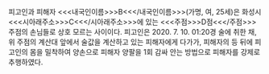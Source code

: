 피고인과 피해자 <<<내국인이름>>>B<<</내국인이름>>>(가명, 여, 25세)은 화성시 <<<시아래주소>>>C<<</시아래주소>>>에 있는 <<<주점>>>D점<<</주점>>> 주점의 손님들로 상호 모르는 사이이다.
피고인은 2020. 7. 10. 01:20경 술에 취한 채, 위 주점의 계산대 앞에서 술값을 계산하고 있는 피해자에게 다가가, 피해자의 등 뒤에 피고인의 몸을 밀착하여 양손으로 피해자 양팔을 1회 감싸 안는 방법으로 피해자를 강제로 추행하였다.
